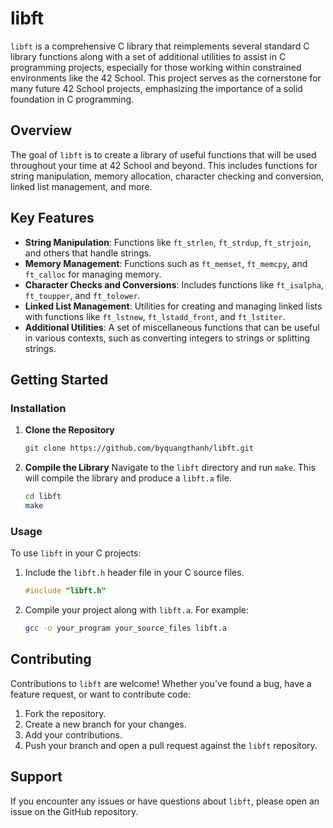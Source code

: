 # libft

`libft` is a comprehensive C library that reimplements several standard C library functions along with a set of additional utilities to assist in C programming projects, especially for those working within constrained environments like the 42 School. This project serves as the cornerstone for many future 42 School projects, emphasizing the importance of a solid foundation in C programming.

## Overview

The goal of `libft` is to create a library of useful functions that will be used throughout your time at 42 School and beyond. This includes functions for string manipulation, memory allocation, character checking and conversion, linked list management, and more. 

## Key Features

- **String Manipulation**: Functions like `ft_strlen`, `ft_strdup`, `ft_strjoin`, and others that handle strings.
- **Memory Management**: Functions such as `ft_memset`, `ft_memcpy`, and `ft_calloc` for managing memory.
- **Character Checks and Conversions**: Includes functions like `ft_isalpha`, `ft_toupper`, and `ft_tolower`.
- **Linked List Management**: Utilities for creating and managing linked lists with functions like `ft_lstnew`, `ft_lstadd_front`, and `ft_lstiter`.
- **Additional Utilities**: A set of miscellaneous functions that can be useful in various contexts, such as converting integers to strings or splitting strings.

## Getting Started

### Installation

1. **Clone the Repository**
   ```sh
   git clone https://github.com/byquangthanh/libft.git
   ```

2. **Compile the Library**
   Navigate to the `libft` directory and run `make`. This will compile the library and produce a `libft.a` file.
   ```sh
   cd libft
   make
   ```

### Usage

To use `libft` in your C projects:

1. Include the `libft.h` header file in your C source files.
   ```c
   #include "libft.h"
   ```

2. Compile your project along with `libft.a`. For example:
   ```sh
   gcc -o your_program your_source_files libft.a
   ```

## Contributing

Contributions to `libft` are welcome! Whether you've found a bug, have a feature request, or want to contribute code:

1. Fork the repository.
2. Create a new branch for your changes.
3. Add your contributions.
4. Push your branch and open a pull request against the `libft` repository.

## Support

If you encounter any issues or have questions about `libft`, please open an issue on the GitHub repository.
